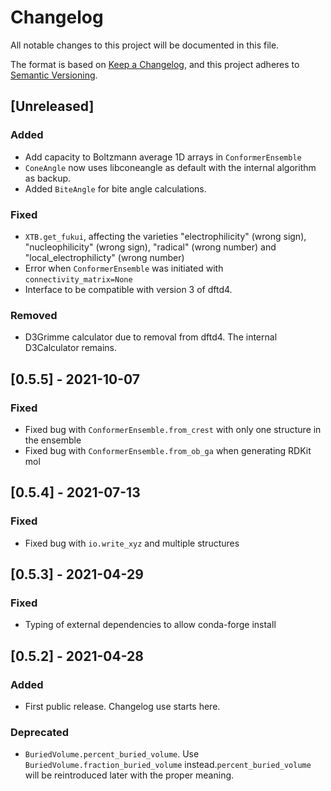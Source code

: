 # Changelog
All notable changes to this project will be documented in this file.

The format is based on [Keep a Changelog](https://keepachangelog.com/en/1.0.0/),
and this project adheres to [Semantic Versioning](https://semver.org/spec/v2.0.0.html).

## [Unreleased]

### Added
- Add capacity to Boltzmann average 1D arrays in `ConformerEnsemble`
- `ConeAngle` now uses libconeangle as default with the internal algorithm as backup.
- Added `BiteAngle` for bite angle calculations.

### Fixed
- `XTB.get_fukui`, affecting the varieties "electrophilicity" (wrong sign), "nucleophilicity" (wrong sign), "radical" (wrong number) and "local_electrophilicty" (wrong number)
- Error when `ConformerEnsemble` was initiated with `connectivity_matrix=None`
- Interface to be compatible with version 3 of dftd4.

### Removed
- D3Grimme calculator due to removal from dftd4. The internal D3Calculator remains.

## [0.5.5] - 2021-10-07

### Fixed
- Fixed bug with `ConformerEnsemble.from_crest` with only one structure in the ensemble
- Fixed bug with `ConformerEnsemble.from_ob_ga` when generating RDKit mol 

## [0.5.4] - 2021-07-13

### Fixed
- Fixed bug with `io.write_xyz` and multiple structures

## [0.5.3] - 2021-04-29

### Fixed 
- Typing of external dependencies to allow conda-forge install

## [0.5.2] - 2021-04-28

### Added
- First public release. Changelog use starts here.

### Deprecated
- `BuriedVolume.percent_buried_volume`. Use `BuriedVolume.fraction_buried_volume` instead.`percent_buried_volume` will be reintroduced later with the proper meaning.

